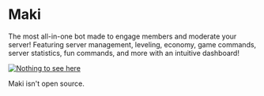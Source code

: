 # Maki
The most all-in-one bot made to engage members and moderate your server! Featuring server management, leveling, economy, game commands, server statistics, fun commands, and more with an intuitive dashboard!

[![Nothing to see here](https://media.giphy.com/media/Ju7l5y9osyymQ/giphy.gif)](https://youtu.be/dQw4w9WgXcQ)

Maki isn't open source.
